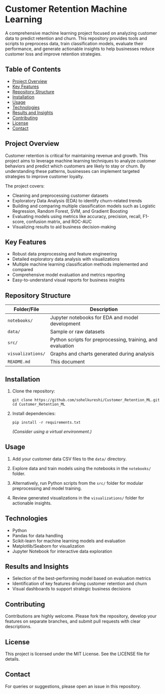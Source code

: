 # Customer Retention Machine Learning

A comprehensive machine learning project focused on analyzing customer data to predict retention and churn. This repository provides tools and scripts to preprocess data, train classification models, evaluate their performance, and generate actionable insights to help businesses reduce customer loss and improve retention strategies.

## Table of Contents

- [Project Overview](#project-overview)  
- [Key Features](#key-features)  
- [Repository Structure](#repository-structure)  
- [Installation](#installation)  
- [Usage](#usage)  
- [Technologies](#technologies)  
- [Results and Insights](#results-and-insights)  
- [Contributing](#contributing)  
- [License](#license)  
- [Contact](#contact)  

## Project Overview

Customer retention is critical for maintaining revenue and growth. This project aims to leverage machine learning techniques to analyze customer behaviors and predict which customers are likely to stay or churn. By understanding these patterns, businesses can implement targeted strategies to improve customer loyalty.

The project covers:  
- Cleaning and preprocessing customer datasets  
- Exploratory Data Analysis (EDA) to identify churn-related trends  
- Building and comparing multiple classification models such as Logistic Regression, Random Forest, SVM, and Gradient Boosting  
- Evaluating models using metrics like accuracy, precision, recall, F1-score, confusion matrix, and ROC-AUC  
- Visualizing results to aid business decision-making  

## Key Features

- Robust data preprocessing and feature engineering  
- Detailed exploratory data analysis with visualizations  
- Multiple machine learning classification methods implemented and compared  
- Comprehensive model evaluation and metrics reporting  
- Easy-to-understand visual reports for business insights  

## Repository Structure

| Folder/File           | Description                                      |
|----------------------|--------------------------------------------------|
| `notebooks/`          | Jupyter notebooks for EDA and model development  |
| `data/`               | Sample or raw datasets                            |
| `src/`                | Python scripts for preprocessing, training, and evaluation |
| `visualizations/`     | Graphs and charts generated during analysis     |
| `README.md`           | This document                                    |

## Installation

1. Clone the repository:

   ```
   git clone https://github.com/sohelkureshi/Customer_Retention_ML.git
   cd Customer_Retention_ML
   ```

2. Install dependencies:

   ```
   pip install -r requirements.txt
   ```

   *(Consider using a virtual environment.)*

## Usage

1. Add your customer data CSV files to the `data/` directory.

2. Explore data and train models using the notebooks in the `notebooks/` folder.

3. Alternatively, run Python scripts from the `src/` folder for modular preprocessing and model training.

4. Review generated visualizations in the `visualizations/` folder for actionable insights.

## Technologies

- Python  
- Pandas for data handling  
- Scikit-learn for machine learning models and evaluation  
- Matplotlib/Seaborn for visualization  
- Jupyter Notebook for interactive data exploration  

## Results and Insights

- Selection of the best-performing model based on evaluation metrics  
- Identification of key features driving customer retention and churn  
- Visual dashboards to support strategic business decisions  

## Contributing

Contributions are highly welcome. Please fork the repository, develop your features on separate branches, and submit pull requests with clear descriptions.

## License

This project is licensed under the MIT License. See the LICENSE file for details.

## Contact

For queries or suggestions, please open an issue in this repository.

